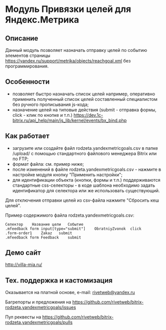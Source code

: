 ﻿
# Модуль Привязки целей для Яндекс.Метрика

## Описание

Данный модуль позволяет назначать отправку целей по событию элементов страницы https://yandex.ru/support/metrika/objects/reachgoal.xml без программирования.

## Особенности

- позволяет быстро назначать список целей например, оперативно применить полученный список целей составленный специалистом без ручного прописывания js-кода;
- назначение целей на типовые действия (submit - отправка формы, click - клик по кнопке и т.п.) https://dev.1c-bitrix.ru/api_help/main/js_lib/kernel/events/bx_bind.php

## Как работает

- загрузите или создайте файл rodzeta.yandexmetricgoals.csv в папке /upload/ с помощью стандартного файлового менеджера Bitrix или по FTP;
- формат файла: см. пример ниже;
- после изменений в файле rodzeta.yandexmetricgoals.csv - нажмите в настройке модуля кнопку "Применить настройки";
- для идентификации объекта (кнопки, формы и т.п.) поддерживаются стандартные css-селекторы - в коде шаблона необходимо задать идентификатор для селектора или же использовать существующий.

Для отключения отправки целей из csv-файла нажмите "Сбросить кеш целей".

Пример содержимого файла rodzeta.yandexmetricgoals.csv:

    Селектор    Название цели   Событие
    .mfeedback form input[type="submit"]    ObratniyZvonok  click
    .form-order1    Zakaz   submit
    .mfeedback form Feedback    submit

## Демо сайт

http://villa-mia.ru/

## Тех. поддержка и кастомизация

Оказывается на платной основе, e-mail: rivetweb@yandex.ru

Багрепорты и предложения на https://github.com/rivetweb/bitrix-rodzeta.yandexmetricgoals/issues

Пул реквесты на https://github.com/rivetweb/bitrix-rodzeta.yandexmetricgoals/pulls

